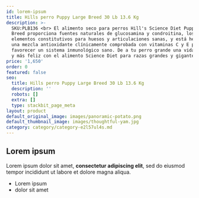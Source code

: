 ```yaml
---
id: lorem-ipsum
title: Hills perro Puppy Large Breed 30 Lb 13.6 Kg
description: >-
  SKU:PLB136 <br> El alimento seco para perros Hill's Science Diet Puppy Large
  Breed proporciona fuentes naturales de glucosamina y condroitina, los
  elementos constitutivos para huesos y articulaciones sanas, y está hecho con
  una mezcla antioxidante clínicamente comprobada con vitaminas C y E para
  favorecer un sistema inmunológico sano. De a tu perro grande una vida más sana
  y más feliz con el alimento Science Diet para razas grandes y gigantes.
price: '1,650'
order: 0
featured: false
seo:
  title: Hills perro Puppy Large Breed 30 Lb 13.6 Kg
  description: ''
  robots: []
  extra: []
  type: stackbit_page_meta
layout: product
default_original_image: images/panoramic-potato.png
default_thumbnail_image: images/thoughtful-yam.jpg
category: category/category-e2l57ul4s.md
---
```

## Lorem ipsum

Lorem ipsum dolor sit amet, **consectetur adipiscing elit**, sed do eiusmod tempor incididunt ut labore et dolore magna aliqua.

- Lorem ipsum
- dolor sit amet